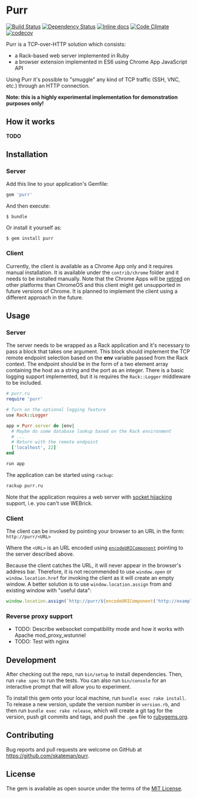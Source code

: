 # Purr

[![Build Status](https://travis-ci.org/skateman/purr.svg?branch=master)](https://travis-ci.org/skateman/purr)
[![Dependency Status](https://gemnasium.com/skateman/purr.svg)](https://gemnasium.com/skateman/purr)
[![Inline docs](http://inch-ci.org/github/skateman/purr.svg?branch=master)](http://inch-ci.org/github/skateman/purr)
[![Code Climate](https://codeclimate.com/github/skateman/purr/badges/gpa.svg)](https://codeclimate.com/github/skateman/purr)
[![codecov](https://codecov.io/gh/skateman/purr/branch/master/graph/badge.svg)](https://codecov.io/gh/skateman/purr)

Purr is a TCP-over-HTTP solution which consists:
- a Rack-based web server implemented in Ruby
- a browser extension implemented in ES6 using Chrome App JavaScript API

Using Purr it's possible to "smuggle" any kind of TCP traffic (SSH, VNC, etc.) through an HTTP connection.

**Note: this is a highly experimental implementation for demonstration purposes only!**

## How it works

**TODO**

## Installation

### Server

Add this line to your application's Gemfile:

```ruby
gem 'purr'
```

And then execute:

    $ bundle

Or install it yourself as:

    $ gem install purr

### Client

Currently, the client is available as a Chrome App only and it requires manual installation. It is available under the `contrib/chrome` folder and it needs to be installed manually. Note that the Chrome Apps will be [retired](https://blog.chromium.org/2016/08/from-chrome-apps-to-web.html) on other platforms than ChromeOS and this client might get unsupported in future versions of Chrome. It is planned to implement the client using a different approach in the future.

## Usage

### Server
The server needs to be wrapped as a Rack application and it's necessary to pass a block that takes one argument. This block should implement the TCP remote endpoint selection based on the **env** variable passed from the Rack context. The endpoint should be in the form of a two element array containing the host as a string and the port as an integer. There is a basic logging support implemented, but it is requires the `Rack::Logger` middleware to be included.

```ruby
# purr.ru
require 'purr'

# Turn on the optional logging feature
use Rack::Logger

app = Purr.server do |env|
  # Maybe do some database lookup based on the Rack environment
  # ...
  # Return with the remote endpoint
  ['localhost', 22]
end

run app
```

The application can be started using `rackup`:
```sh
rackup purr.ru
```

Note that the application requires a web server with [socket hijacking](http://www.rubydoc.info/github/rack/rack/file/SPEC#Hijacking) support, i.e. you can't use WEBrick.

### Client
The client can be invoked by pointing your browser to an URL in the form: `http://purr/<URL>`

Where the `<URL>` is an URL encoded using [`encodeURIComponent`](https://developer.mozilla.org/en-US/docs/Web/JavaScript/Reference/Global_Objects/encodeURIComponent) pointing to the server described above.

Because the client catches the URL, it will never appear in the browser's address bar. Therefore, it is not recommended to use `window.open` or `window.location.href` for invoking the client as it will create an empty window. A better solution is to use `window.location.assign` from and existing window with "useful data":

```js
window.location.assign(`http://purr/${encodeURIComponent('http://example.com/vnc?id=1234')}`)
```

### Reverse proxy support

- TODO: Describe websocket compatibility mode and how it works with Apache mod_proxy_wstunnel
- TODO: Test with nginx

## Development

After checking out the repo, run `bin/setup` to install dependencies. Then, run `rake spec` to run the tests. You can also run `bin/console` for an interactive prompt that will allow you to experiment.

To install this gem onto your local machine, run `bundle exec rake install`. To release a new version, update the version number in `version.rb`, and then run `bundle exec rake release`, which will create a git tag for the version, push git commits and tags, and push the `.gem` file to [rubygems.org](https://rubygems.org).

## Contributing

Bug reports and pull requests are welcome on GitHub at https://github.com/skateman/purr.


## License

The gem is available as open source under the terms of the [MIT License](http://opensource.org/licenses/MIT).

